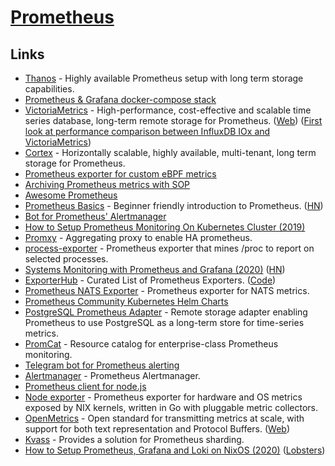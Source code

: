 # [Prometheus](https://prometheus.io/)

## Links

- [Thanos](https://github.com/improbable-eng/thanos) - Highly available Prometheus setup with long term storage capabilities.
- [Prometheus & Grafana docker-compose stack](https://github.com/vegasbrianc/prometheus)
- [VictoriaMetrics](https://github.com/VictoriaMetrics/VictoriaMetrics) - High-performance, cost-effective and scalable time series database, long-term remote storage for Prometheus. ([Web](https://victoriametrics.com/)) ([First look at performance comparison between InfluxDB IOx and VictoriaMetrics](https://medium.com/@VictoriaMetrics/first-look-at-perfomance-comparassion-between-influxdb-iox-and-victoriametrics-e590f847935b))
- [Cortex](https://github.com/cortexproject/cortex) - Horizontally scalable, highly available, multi-tenant, long term storage for Prometheus.
- [Prometheus exporter for custom eBPF metrics](https://github.com/cloudflare/ebpf_exporter)
- [Archiving Prometheus metrics with SOP](https://www.rapidloop.com/blog/prometheus-metrics-archiving.html)
- [Awesome Prometheus](https://github.com/roaldnefs/awesome-prometheus)
- [Prometheus Basics](https://github.com/yolossn/Prometheus-Basics) - Beginner friendly introduction to Prometheus. ([HN](https://news.ycombinator.com/item?id=23150860))
- [Bot for Prometheus' Alertmanager](https://github.com/metalmatze/alertmanager-bot)
- [How to Setup Prometheus Monitoring On Kubernetes Cluster (2019)](https://devopscube.com/setup-prometheus-monitoring-on-kubernetes/)
- [Promxy](https://github.com/jacksontj/promxy) - Aggregating proxy to enable HA prometheus.
- [process-exporter](https://github.com/ncabatoff/process-exporter) - Prometheus exporter that mines /proc to report on selected processes.
- [Systems Monitoring with Prometheus and Grafana (2020)](https://flightaware.engineering/systems-monitoring-with-prometheus-grafana/) ([HN](https://news.ycombinator.com/item?id=24126088))
- [ExporterHub](https://exporterhub.io/) - Curated List of Prometheus Exporters. ([Code](https://github.com/NexClipper/exporterhub.io))
- [Prometheus NATS Exporter](https://github.com/nats-io/prometheus-nats-exporter) - Prometheus exporter for NATS metrics.
- [Prometheus Community Kubernetes Helm Charts](https://github.com/prometheus-community/helm-charts)
- [PostgreSQL Prometheus Adapter](https://github.com/CrunchyData/postgresql-prometheus-adapter) - Remote storage adapter enabling Prometheus to use PostgreSQL as a long-term store for time-series metrics.
- [PromCat](https://promcat.io/) - Resource catalog for enterprise-class Prometheus monitoring.
- [Telegram bot for Prometheus alerting](https://github.com/inCaller/prometheus_bot)
- [Alertmanager](https://github.com/prometheus/alertmanager) - Prometheus Alertmanager.
- [Prometheus client for node.js](https://github.com/siimon/prom-client)
- [Node exporter](https://github.com/prometheus/node_exporter) - Prometheus exporter for hardware and OS metrics exposed by NIX kernels, written in Go with pluggable metric collectors.
- [OpenMetrics](https://github.com/OpenObservability/OpenMetrics) - Open standard for transmitting metrics at scale, with support for both text representation and Protocol Buffers. ([Web](https://openmetrics.io/))
- [Kvass](https://github.com/tkestack/kvass) - Provides a solution for Prometheus sharding.
- [How to Setup Prometheus, Grafana and Loki on NixOS (2020)](https://christine.website/blog/prometheus-grafana-loki-nixos-2020-11-20) ([Lobsters](https://lobste.rs/s/cyufgo/how_setup_prometheus_grafana_loki_on))
